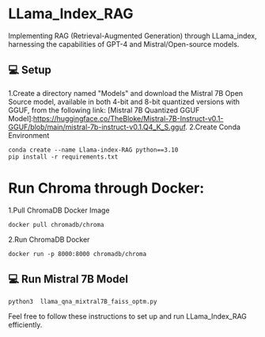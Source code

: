 # LLama_Index_RAG
Implementing RAG (Retrieval-Augmented Generation) through LLama_index, harnessing the capabilities of GPT-4 and Mistral/Open-source models.


## 💻 Setup

1.Create a directory named "Models" and download the Mistral 7B Open Source model, available in both 4-bit and 8-bit quantized versions with GGUF, from the following link: [Mistral 7B Quantized GGUF Model]:https://huggingface.co/TheBloke/Mistral-7B-Instruct-v0.1-GGUF/blob/main/mistral-7b-instruct-v0.1.Q4_K_S.gguf.
2.Create Conda Environment
```
conda create --name Llama-index-RAG python==3.10
pip install -r requirements.txt 
```

# Run Chroma through Docker:
1.Pull ChromaDB Docker Image
```
docker pull chromadb/chroma    
```
2.Run ChromaDB Docker
```
docker run -p 8000:8000 chromadb/chroma  
```



## 💻 Run Mistral 7B Model
```
python3  llama_qna_mixtral7B_faiss_optm.py
```
Feel free to follow these instructions to set up and run LLama_Index_RAG efficiently.